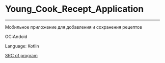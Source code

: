 # Young_Cook_Recept_Application
--- 
Мобильное приложение для добавления и сохранения рецептов

OC:Andoid

Language: Kotlin

[SRC of program](Requieremenets/SRC.md)
